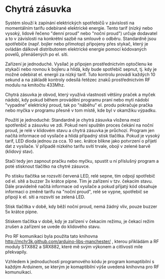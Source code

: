 # Chytrá zásuvka

Systém slouží k zapínání elektrických spotřebičů v závislosti na momentálním tarifu odebírané elektrické energie. 
Tento tarif (nízký nebo vysoký, lidově řečeno "denní proud" nebo "noční proud") určuje dodavatel a to v závislosti 
na konkrétní sazbě na smlouvě o odběru. Standardně jsou spotřebiče (např. bojler nebo přímotop) připojeny přes 
stykač, který je ovládán dálkově distributorem elektrické energie pomocí kódovaných povelů, přenášených po el. síti. 

Zařízení je jednoduché. Vysílač je připojen prostřednictvím optočlenu ke stykači nebo rovnou k bojleru a hlídá,
kdy bude spotřebič sepnut, tj. kdy je možné odebírat el. energii za nízký tarif. Tuto kontrolu provádí každých
10 sekund a na základě kontroly odesílá řetězec znaků prostřednictvím RF modulu na kmitočtu 433Mhz.

Chytrá zásuvka je obvod, který využívá vlastnosti většiny praček a myček nádobí, kdy pokud během provádění programu
praní nebo mytí nádobí "vypadne" elektrický proud, tak po "náběhu" el. produ pokračuje pračka nebo myčka v programu
přesně v tom místě, kde byl v okamžiku výpadku. 

Použití je jednoduché: Standardně je chytrá zásuvka vložena mezi spotřenbič a zásuvku ve zdi. Pokud není spuštěn proces 
čekání na noční proud, je relé v klidovém stavu a chytrá zásuvka je průchozí. Program jen načítá informace od vysílače
a hlídá případný stisk tlačítka. Pokud je vysoký tarif, LED dioda jednou za cca. 10 sec. krátce blikne jako potvrzení
o přijetí dat z vysílače. V případě nízkého tarifu svítí trvale, obojí v zelené barvě (klidový stav).

Stačí tedy jen zapnout pračku nebo myčku, spustit u ní příslušný program a poté stisknout tlačítko na chytré zásuvce.

Po stisku tlačítka se rozsvítí červená LED, relé sepne, tím odpojí spotřebič od el. sítě a buzzer 3x krátce pípne. Tím 
je zařízení v tzv. čekacím stavu. Dále pravidelně načítá informace od vysílače a pokud přijatý kód obsahuje informaci 
o změně tarifu na "noční proud", relé se vypne, spotřebič se připojí k el. síti a rozsvítí se zelená LED. 

Stisk tlačítka v době, kdy běží noční proud, nemá žádný vliv, pouze buzzer 5x krátce pípne. 

Stiskem tlačítka v době, kdy je zařízení v čekacím režimu, je čekací režim zrušen a zařízení se uvede do klidového stavu.

Pro RF komunikaci byla použita tato knihovna  http://mchr3k.github.com/arduino-libs-manchester/ , kterou přikládám a RF
moduly STX882 a SRX882, které mě svým výkonem a citlivostí mile překvapily.

Vzhledem k jednoduchosti programového kódu je program komaptibilní s každým Arduinem, se kterým je komaptibilní výše uvedená 
knihovna pro RF komunuikaci. 
